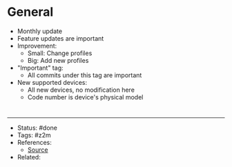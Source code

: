 # General
- Monthly update
- Feature updates are important
- Improvement:
	- Small: Change profiles
	- Big: Add new profiles
- "Important" tag:
	- All commits under this tag are important
- New supported devices:
	- All new devices, no modification here
	- Code number is device's physical model



#
---
- Status: #done
- Tags: #z2m
- References:
	- [Source]()
- Related:
